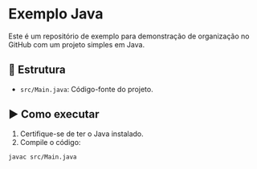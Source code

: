 # Exemplo Java

Este é um repositório de exemplo para demonstração de organização no GitHub com um projeto simples em Java.

## 📁 Estrutura

- `src/Main.java`: Código-fonte do projeto.

## ▶️ Como executar

1. Certifique-se de ter o Java instalado.
2. Compile o código:

```bash
javac src/Main.java
